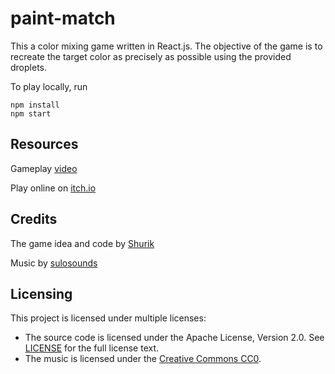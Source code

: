 # paint-match

This a color mixing game written in React.js.
The objective of the game is to recreate the target color as precisely as possible using the provided droplets.

To play locally, run

```
npm install
npm start
```

Resources
---

Gameplay [video](https://www.youtube.com/watch?v=dOK4pSOQViY)

Play online on [itch.io](https://ombosoft.itch.io/paint-match)

Credits
---

The game idea and code by [Shurik](https://twitter.com/ombosoft)

Music by [sulosounds](https://sulosounds.itch.io/100-songs)

Licensing
---
This project is licensed under multiple licenses:

- The source code is licensed under the Apache License, Version 2.0. See [LICENSE](LICENSE) for the full license text.
- The music is licensed under the [Creative Commons CC0](https://creativecommons.org/share-your-work/public-domain/cc0/).